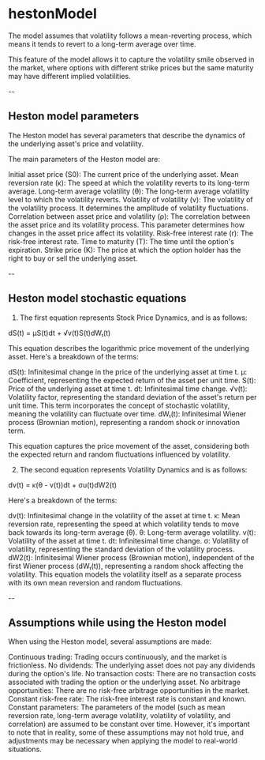 # hestonModel

The model assumes that volatility follows a mean-reverting process, which means it tends to revert to a long-term average over time.

This feature of the model allows it to capture the volatility smile observed in the market, where options with different strike prices but the same maturity may have different implied volatilities.

--

## Heston model parameters

The Heston model has several parameters that describe the dynamics of the underlying asset's price and volatility.

The main parameters of the Heston model are:

Initial asset price (S0): The current price of the underlying asset.
Mean reversion rate (κ): The speed at which the volatility reverts to its long-term average.
Long-term average volatility (θ): The long-term average volatility level to which the volatility reverts.
Volatility of volatility (ν): The volatility of the volatility process. It determines the amplitude of volatility fluctuations.
Correlation between asset price and volatility (ρ): The correlation between the asset price and its volatility process. This parameter determines how changes in the asset price affect its volatility.
Risk-free interest rate (r): The risk-free interest rate.
Time to maturity (T): The time until the option's expiration.
Strike price (K): The price at which the option holder has the right to buy or sell the underlying asset.

--

## Heston model stochastic equations

1. The first equation represents Stock Price Dynamics, and is as follows:

dS(t) = µS(t)dt + √v(t)S(t)dW₁(t)

This equation describes the logarithmic price movement of the underlying asset. Here's a breakdown of the terms:

dS(t): Infinitesimal change in the price of the underlying asset at time t.
µ: Coefficient, representing the expected return of the asset per unit time.
S(t): Price of the underlying asset at time t.
dt: Infinitesimal time change.
√v(t): Volatility factor, representing the standard deviation of the asset's return per unit time. This term incorporates the concept of stochastic volatility, meaning the volatility can fluctuate over time.
dW₁(t): Infinitesimal Wiener process (Brownian motion), representing a random shock or innovation term.

This equation captures the price movement of the asset, considering both the expected return and random fluctuations influenced by volatility.

2. The second equation represents Volatility Dynamics and is as follows:

dv(t) = κ(θ - v(t))dt + συ(t)dW2(t)

Here's a breakdown of the terms:

dv(t): Infinitesimal change in the volatility of the asset at time t.
κ: Mean reversion rate, representing the speed at which volatility tends to move back towards its long-term average (θ).
θ: Long-term average volatility.
v(t): Volatility of the asset at time t.
dt: Infinitesimal time change.
σ: Volatility of volatility, representing the standard deviation of the volatility process.
dW2(t): Infinitesimal Wiener process (Brownian motion), independent of the first Wiener process (dW₁(t)), representing a random shock affecting the volatility.
This equation models the volatility itself as a separate process with its own mean reversion and random fluctuations.

--

## Assumptions while using the Heston model

When using the Heston model, several assumptions are made:

Continuous trading: Trading occurs continuously, and the market is frictionless.
No dividends: The underlying asset does not pay any dividends during the option's life.
No transaction costs: There are no transaction costs associated with trading the option or the underlying asset.
No arbitrage opportunities: There are no risk-free arbitrage opportunities in the market.
Constant risk-free rate: The risk-free interest rate is constant and known.
Constant parameters: The parameters of the model (such as mean reversion rate, long-term average volatility, volatility of volatility, and correlation) are assumed to be constant over time.
However, it's important to note that in reality, some of these assumptions may not hold true, and adjustments may be necessary when applying the model to real-world situations.